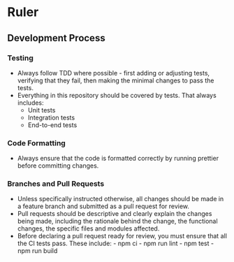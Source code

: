 # Ruler

## Development Process

### Testing

- Always follow TDD where possible - first adding or adjusting tests, verifying that they fail, then making the minimal changes to pass the tests.
- Everything in this repository should be covered by tests. That always includes:
  - Unit tests
  - Integration tests
  - End-to-end tests

### Code Formatting

- Always ensure that the code is formatted correctly by running prettier before committing changes.

### Branches and Pull Requests

- Unless specifically instructed otherwise, all changes should be made in a feature branch and submitted as a pull request for review.
- Pull requests should be descriptive and clearly explain the changes being made, including the rationale behind the change, the functional changes, the specific files and modules affected.
- Before declaring a pull request ready for review, you must ensure that all the CI tests pass. These include:
      - npm ci
      - npm run lint
      - npm test
      - npm run build
